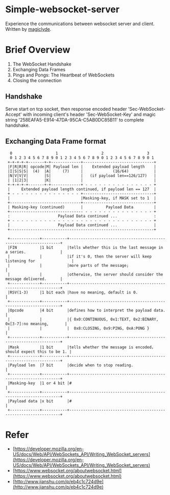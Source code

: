 # Simple-websocket-server
Experience the communications between websocket server and client.<br>
Written by [magiclyde](https://magiclyde.me).


# Brief Overview
1. The WebSocket Handshake
2. Exchanging Data Frames
3. Pings and Pongs: The Heartbeat of WebSockets
4. Closing the connection


## Handshake
Serve start on tcp socket, then response encoded header 'Sec-WebSocket-Accept' with incoming client's header 'Sec-WebSocket-Key' and magic string '258EAFA5-E914-47DA-95CA-C5AB0DC85B11' to complete handshake.

## Exchanging Data Frame format

      0                   1                   2                   3
      0 1 2 3 4 5 6 7 8 9 0 1 2 3 4 5 6 7 8 9 0 1 2 3 4 5 6 7 8 9 0 1
     +-+-+-+-+-------+-+-------------+-------------------------------+
     |F|R|R|R| opcode|M| Payload len |    Extended payload length    |
     |I|S|S|S|  (4)  |A|     (7)     |             (16/64)           |
     |N|V|V|V|       |S|             |   (if payload len==126/127)   |
     | |1|2|3|       |K|             |                               |
     +-+-+-+-+-------+-+-------------+ - - - - - - - - - - - - - - - +
     |     Extended payload length continued, if payload len == 127  |
     + - - - - - - - - - - - - - - - +-------------------------------+
     |                               |Masking-key, if MASK set to 1  |
     +-------------------------------+-------------------------------+
     | Masking-key (continued)       |          Payload Data         |
     +-------------------------------- - - - - - - - - - - - - - - - +
     :                     Payload Data continued ...                :
     + - - - - - - - - - - - - - - - - - - - - - - - - - - - - - - - +
     |                     Payload Data continued ...                |
     +---------------------------------------------------------------+
	
     +-------------+-----------+------------------------------------------------------------------+
     |FIN          |1 bit      |tells whether this is the last message in a series.               |
     |             |           |if it's 0, then the server will keep listening for                |
     |             |           |more parts of the message;                                        |
     |             |           |otherwise, the server should consider the message delivered.      |
     +-------------+-----------+------------------------------------------------------------------+
     |RSV(1-3)     |1 bit each |have no meaning, default is 0.                                    |
     +-------------+-----------+------------------------------------------------------------------+
     |Opcode       |4 bit      |defines how to interpret the payload data.                        |
     |             |           |{ 0x0:CONTINUOUS, 0x1:TEXT, 0x2:BINARY, 0x[3-7]:no meaning,       |
     |             |           |  0x8:CLOSING, 0x9:PING, 0xA:PONG }                               |
     +-------------+-----------+------------------------------------------------------------------+
     |Mask         |1 bit      |tells whether the message is encoded，should expect this to be 1. |
     +-------------+-----------+------------------------------------------------------------------+
     |Payload len  |7 bit      |decide when to stop reading.                                      |
     +-------------+-----------+------------------------------------------------------------------+
     |Masking-key  |1 or 4 bit |#                                                                 |
     +-------------+-----------+------------------------------------------------------------------+
     |Payload data |x bit      |#                                                                 |
     +-------------+-----------+------------------------------------------------------------------+


# Refer
- [https://developer.mozilla.org/en-US/docs/Web/API/WebSockets_API/Writing_WebSocket_servers](https://developer.mozilla.org/en-US/docs/Web/API/WebSockets_API/Writing_WebSocket_servers)
- [https://www.websocket.org/aboutwebsocket.html](https://www.websocket.org/aboutwebsocket.html)
- [http://www.jianshu.com/p/eb4c1c724d9e](http://www.jianshu.com/p/eb4c1c724d9e)
